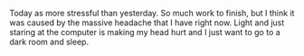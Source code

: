 Today as more stressful than yesterday. So much work to finish, but I think
it was caused by the massive headache that I have right now. Light and just
staring at the computer is making my head hurt and I just want to go to a dark
room and sleep.
